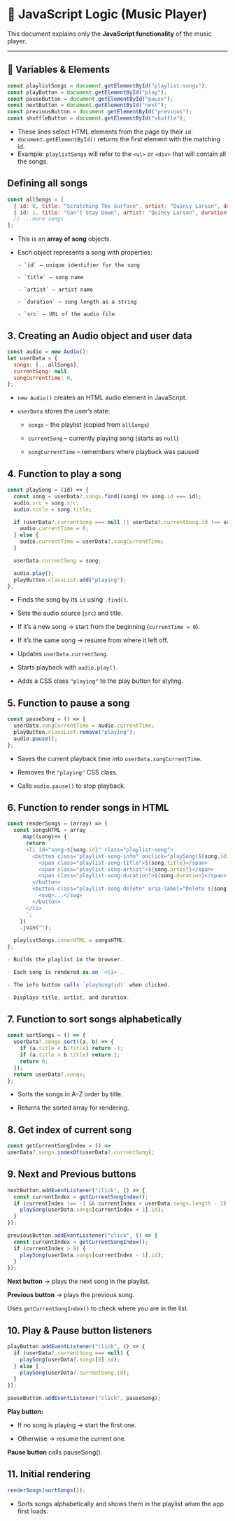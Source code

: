# 📜 JavaScript Logic (Music Player)

This document explains only the **JavaScript functionality** of the music player.  

---

## 🔑 Variables & Elements

```js
const playlistSongs = document.getElementById("playlist-songs");
const playButton = document.getElementById("play");
const pauseButton = document.getElementById("pause");
const nextButton = document.getElementById("next");
const previousButton = document.getElementById("previous");
const shuffleButton = document.getElementById("shuffle");
```

- These lines select HTML elements from the page by their `id`.
- `document.getElementById()` returns the first element with the matching id.
- Example: `playlistSongs` will refer to the `<ul>` or `<div>` that will contain all the songs.

## Defining all songs

```js
const allSongs = [
  { id: 0, title: "Scratching The Surface", artist: "Quincy Larson", duration: "4:25", src: "..." },
  { id: 1, title: "Can't Stay Down", artist: "Quincy Larson", duration: "4:15", src: "..." },
  // ...more songs
];
```

- This is an **array of song** objects.

- Each object represents a song with properties:

      - `id` – unique identifier for the song

      - `title` – song name

      - `artist` – artist name

      - `duration` – song length as a string
  
      - `src` – URL of the audio file
  

## 3. Creating an Audio object and user data

```js
const audio = new Audio();
let userData = {
  songs: [...allSongs],
  currentSong: null,
  songCurrentTime: 0,
};

```

- `new Audio()` creates an HTML audio element in JavaScript.

- `userData` stores the user’s state:

    - `songs` – the playlist (copied from `allSongs`)

    - `currentSong` – currently playing song (starts as `null`)

    - `songCurrentTime` – remembers where playback was paused

## 4. Function to play a song

```js
const playSong = (id) => {
  const song = userData?.songs.find((song) => song.id === id);
  audio.src = song.src;
  audio.title = song.title;

  if (userData?.currentSong === null || userData?.currentSong.id !== song.id) {
    audio.currentTime = 0;
  } else {
    audio.currentTime = userData?.songCurrentTime;
  }

  userData.currentSong = song;

  audio.play();
  playButton.classList.add("playing");
};

```

- Finds the song by its `id` using `.find()`.

- Sets the audio source (`src`) and title.

- If it’s a new song → start from the beginning (`currentTime = 0`).

- If it’s the same song → resume from where it left off.

- Updates `userData.currentSong`.

- Starts playback with `audio.play()`.

- Adds a CSS class `"playing"` to the play button for styling.

## 5. Function to pause a song

```js
const pauseSong = () => {
  userData.songCurrentTime = audio.currentTime;
  playButton.classList.remove("playing");
  audio.pause();
};

```

- Saves the current playback time into `userData.songCurrentTime`.

- Removes the `"playing"` CSS class.

- Calls `audio.pause()` to stop playback.

## 6. Function to render songs in HTML
```js
const renderSongs = (array) => {
  const songsHTML = array
    .map((song)=> {
      return `
      <li id="song-${song.id}" class="playlist-song">
        <button class="playlist-song-info" onclick="playSong(${song.id})">
          <span class="playlist-song-title">${song.title}</span>
          <span class="playlist-song-artist">${song.artist}</span>
          <span class="playlist-song-duration">${song.duration}</span>
        </button>
        <button class="playlist-song-delete" aria-label="Delete ${song.title}">
          <svg>...</svg>
        </button>
      </li>
      `;
    })
    .join("");

  playlistSongs.innerHTML = songsHTML;
};

- Builds the playlist in the browser.

- Each song is rendered as an `<li>`.

- The info button calls `playSong(id)` when clicked.

- Displays title, artist, and duration.

```

## 7. Function to sort songs alphabetically

```js
const sortSongs = () => {
  userData?.songs.sort((a, b) => {
    if (a.title < b.title) return -1;
    if (a.title > b.title) return 1;
    return 0;
  });
  return userData?.songs;
};

```
- Sorts the songs in A–Z order by title.

- Returns the sorted array for rendering.

## 8. Get index of current song

```js
const getCurrentSongIndex = () =>
userData?.songs.indexOf(userData?.currentSong);

```

## 9. Next and Previous buttons

```js
nextButton.addEventListener("click", () => {
  const currentIndex = getCurrentSongIndex();
  if (currentIndex !== -1 && currentIndex < userData.songs.length - 1) {
    playSong(userData.songs[currentIndex + 1].id);
  }
});

previousButton.addEventListener("click", () => {
  const currentIndex = getCurrentSongIndex();
  if (currentIndex > 0) {
    playSong(userData.songs[currentIndex - 1].id);
  }
});

```
**Next button** → plays the next song in the playlist.

**Previous button** → plays the previous song.

Uses `getCurrentSongIndex()` to check where you are in the list.

## 10. Play & Pause button listeners

```js
playButton.addEventListener("click", () => {
  if (userData?.currentSong === null) {
    playSong(userData?.songs[0].id);
  } else {
    playSong(userData?.currentSong.id);
  }
});

pauseButton.addEventListener("click", pauseSong);
```
**Play button:**

  - If no song is playing → start the first one.

  - Otherwise → resume the current one.

**Pause button** calls pauseSong().

## 11. Initial rendering

```js
renderSongs(sortSongs());

```
- Sorts songs alphabetically and shows them in the playlist when the app first loads.
